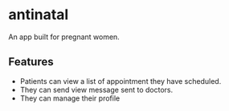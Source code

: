 # antinatal
An app built for pregnant women.

## Features
- Patients can view a list of appointment they have scheduled.
- They can send view message sent to doctors.
- They can manage their profile